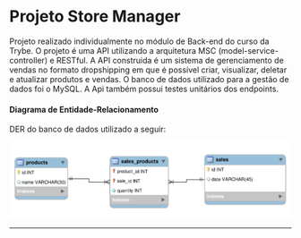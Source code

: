 # Projeto Store Manager 

Projeto realizado individualmente no módulo  de Back-end do curso da Trybe.
O projeto é uma API utilizando a arquitetura MSC (model-service-controller) e RESTful. 
A API construida é um sistema de gerenciamento de vendas no formato dropshipping em que é possível criar, visualizar, deletar e atualizar produtos e vendas. O banco de dados utilizado para a gestão de dados foi o MySQL. A Api também possui testes unitários dos endpoints.

  #### Diagrama de Entidade-Relacionamento

  DER do banco de dados utilizado a seguir:

  ![DER](./public/erStoreManager.png)

  ---
